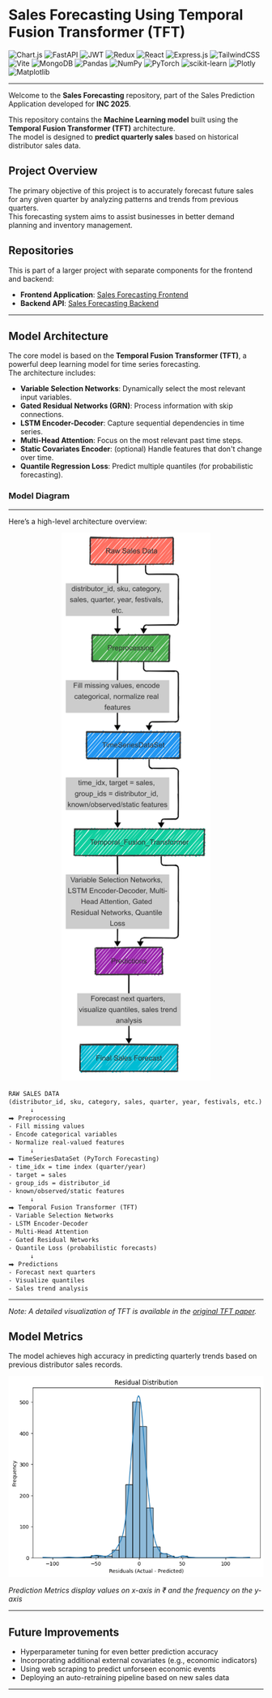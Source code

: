 # Sales Forecasting Using Temporal Fusion Transformer (TFT)

![Chart.js](https://img.shields.io/badge/chart.js-F5788D.svg?style=plastic&logo=chart.js&logoColor=white) ![FastAPI](https://img.shields.io/badge/FastAPI-005571?style=plastic&logo=fastapi) ![JWT](https://img.shields.io/badge/JWT-black?style=plastic&logo=JSON%20web%20tokens) ![Redux](https://img.shields.io/badge/redux-%23593d88.svg?style=plastic&logo=redux&logoColor=white) ![React](https://img.shields.io/badge/react-%2320232a.svg?style=plastic&logo=react&logoColor=%2361DAFB) ![Express.js](https://img.shields.io/badge/express.js-%23404d59.svg?style=plastic&logo=express&logoColor=%2361DAFB) ![TailwindCSS](https://img.shields.io/badge/tailwindcss-%2338B2AC.svg?style=plastic&logo=tailwind-css&logoColor=white) ![Vite](https://img.shields.io/badge/vite-%23646CFF.svg?style=plastic&logo=vite&logoColor=white) ![MongoDB](https://img.shields.io/badge/MongoDB-%234ea94b.svg?style=plastic&logo=mongodb&logoColor=white) ![Pandas](https://img.shields.io/badge/pandas-%23150458.svg?style=plastic&logo=pandas&logoColor=white) ![NumPy](https://img.shields.io/badge/numpy-%23013243.svg?style=plastic&logo=numpy&logoColor=white) ![PyTorch](https://img.shields.io/badge/PyTorch-%23EE4C2C.svg?style=plastic&logo=PyTorch&logoColor=white) ![scikit-learn](https://img.shields.io/badge/scikit--learn-%23F7931E.svg?style=plastic&logo=scikit-learn&logoColor=white) ![Plotly](https://img.shields.io/badge/Plotly-%233F4F75.svg?style=plastic&logo=plotly&logoColor=white) ![Matplotlib](https://img.shields.io/badge/Matplotlib-%23ffffff.svg?style=plastic&logo=Matplotlib&logoColor=black)

---

Welcome to the **Sales Forecasting** repository, part of the Sales Prediction Application developed for **INC 2025**.

This repository contains the **Machine Learning model** built using the **Temporal Fusion Transformer (TFT)** architecture.  
The model is designed to **predict quarterly sales** based on historical distributor sales data.

## Project Overview
The primary objective of this project is to accurately forecast future sales for any given quarter by analyzing patterns and trends from previous quarters.  
This forecasting system aims to assist businesses in better demand planning and inventory management.

## Repositories
This is part of a larger project with separate components for the frontend and backend:

- **Frontend Application**: [Sales Forecasting Frontend](https://github.com/harshapeshave641/Demand-Forecasting-Frontend)
- **Backend API**: [Sales Forecasting Backend](https://github.com/harshapeshave641/Demand-Forecasting-Backend)

---

## Model Architecture

The core model is based on the **Temporal Fusion Transformer (TFT)**, a powerful deep learning model for time series forecasting.  
The architecture includes:

- **Variable Selection Networks**: Dynamically select the most relevant input variables.
- **Gated Residual Networks (GRN)**: Process information with skip connections.
- **LSTM Encoder-Decoder**: Capture sequential dependencies in time series.
- **Multi-Head Attention**: Focus on the most relevant past time steps.
- **Static Covariates Encoder**: (optional) Handle features that don't change over time.
- **Quantile Regression Loss**: Predict multiple quantiles (for probabilistic forecasting).

### Model Diagram
---
Here’s a high-level architecture overview:

<!-- ![Architecture Diagram](./images/diagram.png) -->
<center>

<img src="./images/diagram.png" title="Architecture Diagram" height="1080px"></img>

</center>


```plaintext
RAW SALES DATA
(distributor_id, sku, category, sales, quarter, year, festivals, etc.)
      ↓
⮕ Preprocessing
- Fill missing values
- Encode categorical variables
- Normalize real-valued features
      ↓
⮕ TimeSeriesDataSet (PyTorch Forecasting)
- time_idx = time index (quarter/year)
- target = sales
- group_ids = distributor_id
- known/observed/static features
      ↓
⮕ Temporal Fusion Transformer (TFT)
- Variable Selection Networks
- LSTM Encoder-Decoder
- Multi-Head Attention
- Gated Residual Networks
- Quantile Loss (probabilistic forecasts)
      ↓
⮕ Predictions
- Forecast next quarters
- Visualize quantiles
- Sales trend analysis
```

---
*Note: A detailed visualization of TFT is available in the [original TFT paper](https://arxiv.org/abs/1912.09363).*



## Model Metrics
The model achieves high accuracy in predicting quarterly trends based on previous distributor sales records.

![Prediction Metrics](./images/prediction-metrics1.png)


*Prediction Metrics display values on x-axis in ₹ and the frequency on the y-axis*

---

## Future Improvements
- Hyperparameter tuning for even better prediction accuracy
- Incorporating additional external covariates (e.g., economic indicators)
- Using web scraping to predict unforseen economic events
- Deploying an auto-retraining pipeline based on new sales data

---
